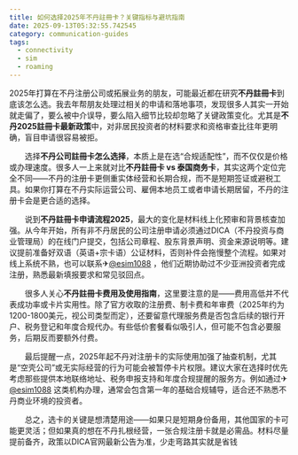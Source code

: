 ```yaml
---
title: 如何选择2025年不丹註冊卡？关键指标与避坑指南
date: 2025-09-13T05:32:55.742545
category: communication-guides
tags:
  - connectivity
  - sim
  - roaming
---
```


2025年打算在不丹注册公司或拓展业务的朋友，可能最近都在研究**不丹註冊卡**到底该怎么选。我去年帮朋友处理过相关的申请和落地事项，发现很多人其实一开始就走偏了，要么被中介误导，要么陷入细节比较却忽略了关键政策变化。尤其是**不丹2025註冊卡最新政策**中，对非居民投资者的材料要求和资格审查比往年更明确，盲目申请很容易被拒。

　　选择**不丹公司註冊卡怎么选择**，本质上是在选“合规适配性”，而不仅仅是价格或办理速度。很多人一上来就对比**不丹註冊卡 vs 泰国商务卡**，其实这两个定位完全不同——不丹的注册卡更侧重实体经营和长期合规，而不是短期签证或避税工具。如果你打算在不丹实际运营公司、雇佣本地员工或者申请长期居留，不丹的注册卡会是更合适的选择。

　　说到**不丹註冊卡申请流程2025**，最大的变化是材料线上化预审和背景核查加强。从今年开始，所有非不丹居民的公司注册申请必须通过DICA（不丹投资与商业管理局）的在线门户提交，包括公司章程、股东背景声明、资金来源说明等。建议提前准备好双语（英语+宗卡语）公证材料，否则补件会拖慢整个流程。如果对线上系统不熟，也可以联系✈[@esim1088](https://t.me/s/esim1088) ，他们近期协助过不少亚洲投资者完成注册，熟悉最新填报要求和常见驳回点。

　　很多人关心**不丹註冊卡费用及使用指南**，这里要注意的是——费用高低并不代表成功率或卡片实用性。除了官方收取的注册费、制卡费和年审费（2025年约为1200-1800美元，视公司类型而定），还要留意代理服务费是否包含后续的银行开户、税务登记和年度合规代办。有些低价套餐看似吸引人，但可能不包含必要服务，后期反而要额外付费。

　　最后提醒一点，2025年起不丹对注册卡的实际使用加强了抽查机制，尤其是“空壳公司”或无实际经营的行为可能会被暂停卡片权限。建议大家在选择时优先考虑那些提供本地联络地址、税务申报支持和年度合规提醒的服务方。例如通过✈[@esim1088](https://t.me/s/esim1088) 这类机构办理，通常会包含第一年的基础合规辅导，适合还不熟悉不丹商业环境的投资者。

　　总之，选卡的关键是想清楚用途——如果只是短期身份备用，其他国家的卡可能更灵活；但如果真的想在不丹扎根经营，一张合规注册卡就是必需品。材料尽量提前备齐，政策以DICA官网最新公告为准，少走弯路其实就是省钱